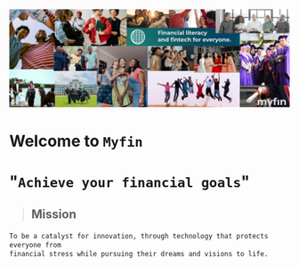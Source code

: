 ![github-banner](../github-banner.png)
---

# Welcome to `Myfin`

 #    "`Achieve your financial goals`"
 <!-- [![Typing SVG](https://readme-typing-svg.demolab.com?font=Noto+Sans&weight=700&size=32&duration=3000&pause=750&color=38A3A5&background=F2F2F200&center=true&vCenter=true&multiline=true&random=false&width=440&height=240&lines=%F0%9F%AA%99%F0%9F%AA%99%F0%9F%AA%99%F0%9F%AA%99;Achieve+your+financial+goals;%F0%9F%AA%99%F0%9F%92%B9%E2%86%97%EF%B8%8F%F0%9F%A5%B3)](https://git.io/typing-svg) -->

> ## Mission

    To be a catalyst for innovation, through technology that protects everyone from  
    financial stress while pursuing their dreams and visions to life.



